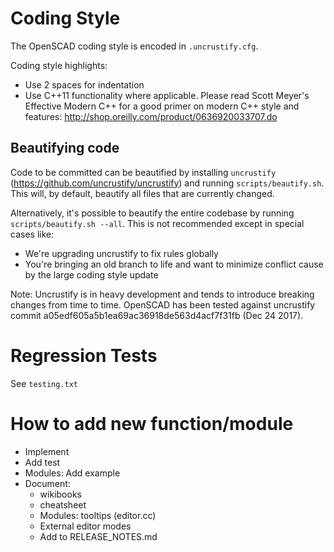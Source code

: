 # Coding Style

The OpenSCAD coding style is encoded in `.uncrustify.cfg`.

Coding style highlights:

* Use 2 spaces for indentation
* Use C++11 functionality where applicable. Please read Scott Meyer's Effective Modern C++ for a good primer on modern C++ style and features: http://shop.oreilly.com/product/0636920033707.do

## Beautifying code

Code to be committed can be beautified by installing `uncrustify`
(https://github.com/uncrustify/uncrustify) and running
`scripts/beautify.sh`. This will, by default, beautify all files that
are currently changed.

Alternatively, it's possible to beautify the entire codebase by running `scripts/beautify.sh --all`.
This is not recommended except in special cases like:
* We're upgrading uncrustify to fix rules globally
* You're bringing an old branch to life and want to minimize conflict cause by the large coding style update

Note: Uncrustify is in heavy development and tends to introduce breaking changes from time to time.
OpenSCAD has been tested against uncrustify commit a05edf605a5b1ea69ac36918de563d4acf7f31fb (Dec 24 2017).

# Regression Tests

See `testing.txt`

# How to add new function/module

* Implement
* Add test
* Modules: Add example
* Document:
   * wikibooks
   * cheatsheet
   * Modules: tooltips (editor.cc)
   * External editor modes
   * Add to RELEASE_NOTES.md
